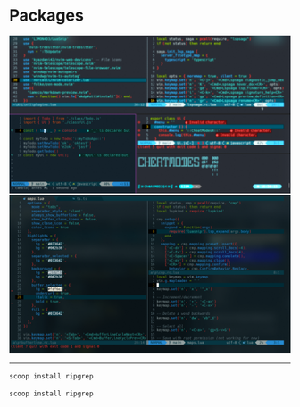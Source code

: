 # Packages

<img src="./assets/sc1.png" alt="screenshot" />

<img src="./assets/sc.png" alt="screenshot" />

---

```sh
scoop install ripgrep
```

```sh
scoop install ripgrep
```

